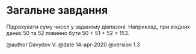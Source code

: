 # Загальне завдання

 Підрахувати суму чисел у заданому діапазоні. Наприклад, при віхдних даних 50 та 52 повинно бути 50 + 51 + 52 = 153.

@author Davydov V.
@date 14-apr-2020
@version 1.3

